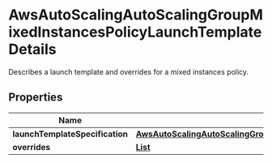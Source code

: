 

# AwsAutoScalingAutoScalingGroupMixedInstancesPolicyLaunchTemplateDetails

Describes a launch template and overrides for a mixed instances policy.

## Properties

| Name | Type | Description | Notes |
|------------ | ------------- | ------------- | -------------|
|**launchTemplateSpecification** | [**AwsAutoScalingAutoScalingGroupMixedInstancesPolicyLaunchTemplateDetailsLaunchTemplateSpecification**](AwsAutoScalingAutoScalingGroupMixedInstancesPolicyLaunchTemplateDetailsLaunchTemplateSpecification.md) |  |  [optional] |
|**overrides** | [**List**](List.md) |  |  [optional] |




